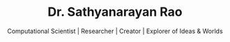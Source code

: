 ---
title: "Dr. Sathyanarayan Rao"
subtitle: "Computational Scientist | Researcher | Creator | Explorer of Ideas & Worlds"
intro_text: |
  Welcome! I'm Dr. Sathyanarayan Rao, a scientific software developer passionate about bridging computational engineering and Machine Learning/ AI. Through my doctoral research on dynamic root water uptake modeling and subsequent work, I've developed expertise in scientific modeling, machine learning, inverse problems and data assimilation techniques.

  My journey spans multiple continents and institutions, contributing to my unique perspective on computational approaches in physical sciences. Currently, at Forschungszentrum Jülich, I'm advancing the Digital Agricultural Avatar project, where we're revolutionizing our understanding of plant-soil interactions through advanced computational modeling.

  On this site, you'll find my research contributions, technical projects, and insights from my research interests. Feel free to explore my online presence through these platforms:
background_image: "images/background.png" 
image: "images/sathya.jpg"

# Define categories with their visual properties
categories:
  - name: "academic"
    title: "Academic" 
    icon: "fas fa-graduation-cap"
    gradient: "bg-gradient-primary"
  - name: "coding"
    title: "Coding & Technical"
    icon: "fas fa-code"
    gradient: "bg-gradient-info"
  - name: "connect"
    title: "Connect"
    icon: "fas fa-share-alt"
    gradient: "bg-gradient-success"
  - name: "hobby"
    title: "Hobbies & Personal"
    icon: "fas fa-camera-retro"
    gradient: "bg-gradient-danger"

# Cards with category assignments
cards:
  - title: "LinkedIn"
    icon: "images/linkedin.png"
    iconH: "80px"
    iconW: "80px"
    link: "https://www.linkedin.com/in/sathyanarayanrao1/"
    category: "connect"
    
  - title: "GitHub"
    icon: "images/github.png"
    iconH: "60px"
    iconW: "60px"
    link: "https://github.com/sraocodes"
    category: "coding"
    
  - title: "Kaggle"
    icon: "images/kaggle.png"
    iconH: "60px"
    iconW: "120px"
    link: "https://www.kaggle.com/sathyanarayanrao89"
    category: "coding"
    
  - title: "Google Scholar"
    icon: "images/googlescholar.png"
    iconH: "50px"
    iconW: "50px"
    link: "https://scholar.google.co.uk/citations?user=9yc3jiIAAAAJ&hl=en"
    category: "academic"
    
  - title: "MATLAB files"
    icon: "images/matlab.png"
    iconH: "50px"
    iconW: "50px"
    link: "https://www.mathworks.com/matlabcentral/profile/authors/2686490"
    category: "coding"

  - title: "Compute Stories"
    link: "https://www.youtube.com/@ComputeStories"
    icon: "images/youtube.png"
    iconH: "70px"
    iconW: "60px"
    category: "coding"

  - title: "Orcid"
    link: "https://orcid.org/0000-0002-0071-5167"
    icon: "images/orcid.png"
    iconH: "70px"
    iconW: "60px"
    category: "academic"

  - title: "PhD Thesis"
    link: "https://dial.uclouvain.be/pr/boreal/object/boreal:239364"
    emoji: "🎓"
    emojiSize: "3rem"
    category: "academic"
    
  - title: "MS Thesis"
    link: "https://louis.uah.edu/uah-theses/579/"
    emoji: "🎓"
    emojiSize: "3rem"
    category: "academic"

  - title: "Shutterstock"
    icon: "images/shutterstock.png"  
    iconH: "60px"
    iconW: "60px"
    link: "https://www.shutterstock.com/g/sathyanarayanrao"  
    category: "hobby"  

  - title: "Explorative Eye"
    icon: "images/youtube.png"  
    iconH: "70px"
    iconW: "60px"
    link: "https://www.youtube.com/@ExplorativeEye"  
    category: "hobby"  
       
markers:
  - lat: 12.9716
    lng: 77.5946
    title: "Bengaluru, India"
    type: "lived-work"
    details: "Birth until 2010 and 2020 to 2023 in Bengaluru, Karnataka."
  - lat: 32.806671
    lng: -86.791130
    title: "Alabama, USA"
    type: "lived-work"
    details: "Lived in Alabama from 2010-2014."
  - lat: 51.165691
    lng: 10.451526
    title: "Germany"
    type: "lived-work"
    details: "Worked in Germany from 2015-2016 & 2023 to 2025."
  - lat: 50.503887
    lng: 4.469936
    title: "Belgium"
    type: "lived-work"
    details: "Worked in Belgium from 2016-2020."
  - lat: 47.516231
    lng: 14.550072
    title: "Austria"
    type: "lived-work"
    details: "Visited as a student in 2018."
  - lat: 41.87194
    lng: 12.56738
    title: "Italy"
    type: "transit"
    details: "Visited Italy on a Vacation."
  - lat: 46.603354
    lng: 1.888334
    title: "France"
    type: "transit"
    details: "Visited France on a Vacation."
  - lat: 38.963745
    lng: 35.243322
    title: "Turkey"
    type: "transit"
    details: "Visited Turkey for an interview in 2015."
  - lat: 23.424076
    lng: 53.847818
    title: "United Arab Emirates"
    type: "transit"
    details: "Transit stop at Airport."
  - lat: 25.354826
    lng: 51.183884
    title: "Qatar"
    type: "transit"
    details: "Transit stop at Airport."
---